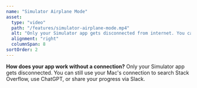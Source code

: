 ```yaml
---
name: "Simulator Airplane Mode"
asset:
  type: "video"
  path: "/features/simulator-airplane-mode.mp4"
  alt: "Only your Simulator app gets disconnected from internet. You can still use your Mac's connection to search Stack Overflow or share your progress via Slack."
  alignment: "right"
  columnSpan: 8
sortOrder: 2
---
```


**How does your app work without a connection?**
Only your Simulator app gets disconnected. You can still use your Mac's connection to search Stack Overflow, use ChatGPT, or share your progress via Slack.
